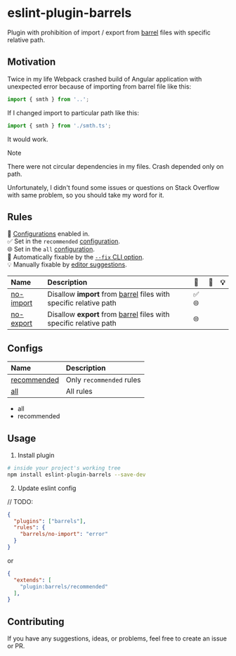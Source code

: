 # eslint-plugin-barrels

Plugin with prohibition of import / export from [barrel](https://basarat.gitbook.io/typescript/main-1/barrel) files with specific relative path.

## Motivation

Twice in my life Webpack crashed build of Angular application with unexpected error because of importing from barrel file like this:

```js
import { smth } from '..';
```

If I changed import to particular path like this:

```js
import { smth } from './smth.ts';
```

It would work. 

> [!NOTE]  
> There were not circular dependencies in my files. Crash depended only on path.

Unfortunately, I didn't found some issues or questions on Stack Overflow with same problem, so you should take my word for it.

## Rules

💼 [Configurations](#configs) enabled in.\
✅ Set in the `recommended` [configuration](#configs).\
🌐 Set in the `all` [configuration](#configs).\
🔧 Automatically fixable by the [`--fix` CLI option](https://eslint.org/docs/user-guide/command-line-interface#--fix).\
💡 Manually fixable by [editor suggestions](https://eslint.org/docs/developer-guide/working-with-rules#providing-suggestions).

| Name                                           | Description                                                                                                                          |   💼   |  🔧   |  💡  |
| :--------------------------------------------- | :----------------------------------------------------------------------------------------------------------------------------------  | :----: | ---- | ---- |
| [no-import](src/rules/no-import/README.md)     | Disallow **import** from [barrel](https://basarat.gitbook.io/typescript/main-1/barrel) files with specific relative path             | ✅ 🌐   |      |      |
| [no-export](src/rules/no-export/README.md)     | Disallow **export** from [barrel](https://basarat.gitbook.io/typescript/main-1/barrel) files with specific relative path             | 🌐     |       |      |

## Configs

| Name                                                    | Description                                                                                                                          
| :------------------------------------------------------ | :------------------------------ | 
| [recommended](src/configs/recommended/README.md)        | Only `recommended` rules        |
| [all](src/configs/all/README.md)                        | All rules                       |

* all
* recommended

## Usage

1. Install plugin
```bash
# inside your project's working tree
npm install eslint-plugin-barrels --save-dev
```

2. Update eslint config

// TODO:

```json
{
  "plugins": ["barrels"],
  "rules": {
    "barrels/no-import": "error"
  }
}
```

or

```json
{
  "extends": [
    "plugin:barrels/recommended"
  ],
}
```

## Contributing

If you have any suggestions, ideas, or problems, feel free to create an issue or PR.